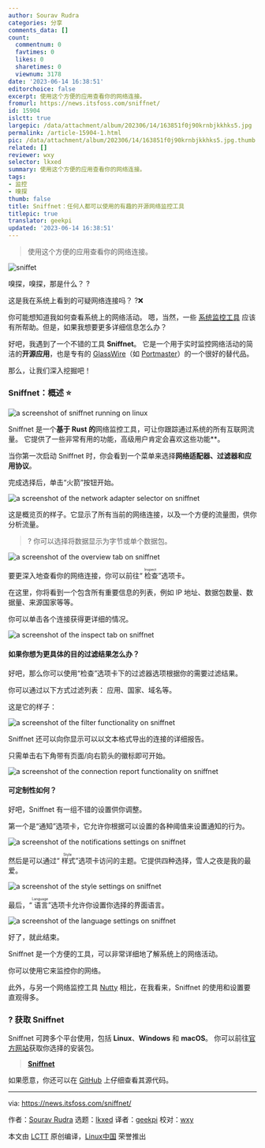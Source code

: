 ```yaml
---
author: Sourav Rudra
categories: 分享
comments_data: []
count:
  commentnum: 0
  favtimes: 0
  likes: 0
  sharetimes: 0
  viewnum: 3178
date: '2023-06-14 16:38:51'
editorchoice: false
excerpt: 使用这个方便的应用查看你的网络连接。
fromurl: https://news.itsfoss.com/sniffnet/
id: 15904
islctt: true
largepic: /data/attachment/album/202306/14/163851f0j90krnbjkkhks5.jpg
permalink: /article-15904-1.html
pic: /data/attachment/album/202306/14/163851f0j90krnbjkkhks5.jpg.thumb.jpg
related: []
reviewer: wxy
selector: lkxed
summary: 使用这个方便的应用查看你的网络连接。
tags:
- 监控
- 嗅探
thumb: false
title: Sniffnet：任何人都可以使用的有趣的开源网络监控工具
titlepic: true
translator: geekpi
updated: '2023-06-14 16:38:51'
---
```



> 
> 使用这个方便的应用查看你的网络连接。
> 
> 
> 


![sniffet](/data/attachment/album/202306/14/163851f0j90krnbjkkhks5.jpg)


嗅探，嗅探，那是什么？ ?


这是我在系统上看到的可疑网络连接吗？ ?❌


你可能想知道我如何查看系统上的网络活动。 嗯，当然，一些 [系统监控工具](https://itsfoss.com:443/linux-system-monitoring-tools/) 应该有所帮助。但是，如果我想要更多详细信息怎么办？


好吧，我遇到了一个不错的工具 **Sniffnet**。 它是一个用于实时监控网络活动的简洁的**开源应用**，也是专有的 [GlassWire](https://www.glasswire.com:443/)（如 [Portmaster](https://news.itsfoss.com/portmaster-1-release/)）的一个很好的替代品。


那么，让我们深入挖掘吧！


### Sniffnet：概述 ⭐


![a screenshot of sniffnet running on linux](/data/attachment/album/202306/14/163852p3zbttizxbldagx8.jpg)


Sniffnet 是一个**基于 Rust 的**网络监控工具，可让你跟踪通过系统的所有互联网流量。 它提供了一些非常有用的功能，高级用户肯定会喜欢这些功能\*\*。


当你第一次启动 Sniffnet 时，你会看到一个菜单来选择**网络适配器、过滤器和应用协议**。


完成选择后，单击“火箭”按钮开始。


![a screenshot of the network adapter selector on sniffnet](/data/attachment/album/202306/14/163852sv3auf1cmejiy00m.jpg)


这是概览页的样子。它显示了所有当前的网络连接，以及一个方便的流量图，供你分析流量。



> 
> ? 你可以选择将数据显示为字节或单个数据包。
> 
> 
> 


![a screenshot of the overview tab on sniffnet](/data/attachment/album/202306/14/163852lbxvwddg74qdwkkr.jpg)


要更深入地查看你的网络连接，你可以前往“<ruby> 检查 <rt>  Inspect </rt></ruby>”选项卡。


在这里，你将看到一个包含所有重要信息的列表，例如 IP 地址、数据包数量、数据量、来源国家等等。


你可以单击各个连接获得更详细的情况。


![a screenshot of the inspect tab on sniffnet](/data/attachment/album/202306/14/163853lsq566hnrwrwg52z.jpg)


#### 如果你想为更具体的目的过滤结果怎么办？


好吧，那么你可以使用“检查”选项卡下的过滤器选项根据你的需要过滤结果。


你可以通过以下方式过滤列表： 应用、国家、域名等。


这是它的样子：


![a screenshot of the filter functionality on sniffnet](/data/attachment/album/202306/14/163853uqmzqr4eikeeqr9t.jpg)


Sniffnet 还可以向你显示可以以文本格式导出的连接的详细报告。


只需单击右下角带有页面/向右箭头的徽标即可开始。


![a screenshot of the connection report functionality on sniffnet](/data/attachment/album/202306/14/163854gb2boyg40oz0un9w.jpg)


#### 可定制性如何？


好吧，Sniffnet 有一组不错的设置供你调整。


第一个是“通知”选项卡，它允许你根据可以设置的各种阈值来设置通知的行为。


![a screenshot of the notifications settings on sniffnet](/data/attachment/album/202306/14/163854h7v8vs58p1km4ft8.jpg)


然后是可以通过“<ruby> 样式 <rt>  Style </rt></ruby>”选项卡访问的主题。它提供四种选择，雪人之夜是我的最爱。


![a screenshot of the style settings on sniffnet](/data/attachment/album/202306/14/163854uiyg5889ztheece8.jpg)


最后，“<ruby> 语言 <rt>  Language </rt></ruby>”选项卡允许你设置你选择的界面语言。


![a screenshot of the language settings on sniffnet](/data/attachment/album/202306/14/163855o424pl4a0la0tdty.jpg)


好了，就此结束。


Sniffnet 是一个方便的工具，可以非常详细地了解系统上的网络活动。


你可以使用它来监控你的网络。


此外，与另一个网络监控工具 [Nutty](https://itsfoss.com:443/nutty-network-monitoring-tool/) 相比，在我看来，Sniffnet 的使用和设置要直观得多。


### ? 获取 Sniffnet


Sniffnet 可跨多个平台使用，包括 **Linux**、**Windows** 和 **macOS**。 你可以前往[官方网站](https://www.sniffnet.net:443/download/)获取你选择的安装包。



> 
> **[Sniffnet](https://www.sniffnet.net:443/download/)**
> 
> 
> 


如果愿意，你还可以在 [GitHub](https://github.com:443/GyulyVGC/sniffnet) 上仔细查看其源代码。




---


via: <https://news.itsfoss.com/sniffnet/>


作者：[Sourav Rudra](https://news.itsfoss.com/author/sourav/) 选题：[lkxed](https://github.com/lkxed/) 译者：[geekpi](https://github.com/geekpi) 校对：[wxy](https://github.com/wxy)


本文由 [LCTT](https://github.com/LCTT/TranslateProject) 原创编译，[Linux中国](https://linux.cn/) 荣誉推出